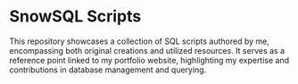 # SnowSQL Scripts

This repository showcases a collection of SQL scripts authored by me, encompassing both original creations and utilized resources. It serves as a reference point linked to my portfolio website, highlighting my expertise and contributions in database management and querying.
